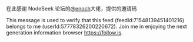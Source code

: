 在此感谢 NodeSeek 论坛的[@enoch](https://www.nodeseek.com/space/9967#/general)大佬，提供的邀请码


This message is used to verify that this feed (feedId:71548139451401216) belongs to me (userId:57778326200220672). Join me in enjoying the next generation information browser https://follow.is.